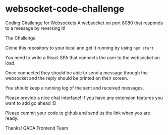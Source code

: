 # websocket-code-challenge

Coding Challenge for Websockets
A websocket on port 8080 that responds to a message by reversing it!

The Challenge

Clone this repository to your local and get it running by using
`npm start`

You need to write a React SPA that connects the user to the websocket on load.

Once connected they should be able to send a message through the websocket and the reply should be printed on their screen.

You should keep a running log of the sent and received messages.

Please provide a nice chat interface! If you have any extension features you want to add go ahead :D

Please commit your code to github and send us the link when you are ready.

Thanks!
GADA Frontend Team
